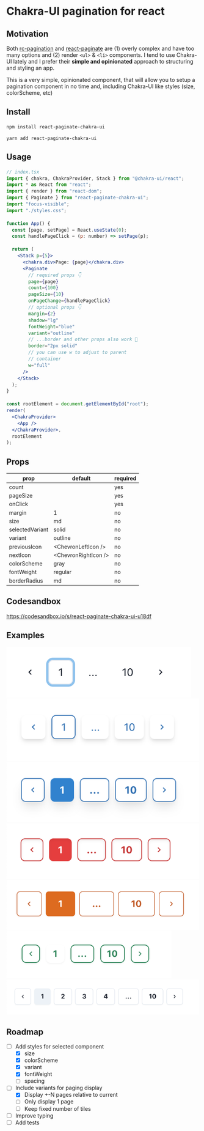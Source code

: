 # Chakra-UI pagination for react

## Motivation

Both [rc-pagination](https://github.com/react-component/pagination) and [react-paginate](https://github.com/AdeleD/react-paginate) are (1) overly complex and have too many options and (2) render `<ul>` & `<li>` components. I tend to use Chakra-UI lately and I prefer their **simple and opinionated** approach to structuring and styling an app. 

This is a very simple, opinionated component, that will allow you to setup a pagination component in no time and, including Chakra-UI like styles (size, colorScheme, etc)

## Install

```
npm install react-paginate-chakra-ui
```

```
yarn add react-paginate-chakra-ui
```

## Usage

```jsx
// index.tsx
import { chakra, ChakraProvider, Stack } from "@chakra-ui/react";
import * as React from "react";
import { render } from "react-dom";
import { Paginate } from "react-paginate-chakra-ui";
import "focus-visible";
import "./styles.css";

function App() {
  const [page, setPage] = React.useState(0);
  const handlePageClick = (p: number) => setPage(p);

  return (
    <Stack p={5}>
      <chakra.div>Page: {page}</chakra.div>
      <Paginate
        // required props 👇
        page={page}
        count={100}
        pageSize={10}
        onPageChange={handlePageClick}
        // optional props 👇
        margin={2}
        shadow="lg"
        fontWeight="blue"
        variant="outline"
        // ...border and other props also work 💪
        border="2px solid"
        // you can use w to adjust to parent
        // container
        w="full"
      />
    </Stack>
  );
}

const rootElement = document.getElementById("root");
render(
  <ChakraProvider>
    <App />
  </ChakraProvider>,
  rootElement
);
```

## Props

| prop            	| default              	| required 	|
|-----------------	|----------------------	|----------	|
| count           	|                      	| yes      	|
| pageSize        	|                      	| yes      	|
| onClick         	|                      	| yes      	|
| margin          	|                    1 	| no       	|
| size            	| md                   	| no       	|
| selectedVariant 	| solid                	| no       	|
| variant         	| outline              	| no       	|
| previousIcon    	| \<ChevronLeftIcon />  	| no       	|
| nextIcon        	| \<ChevronRightIcon /> 	| no       	|
| colorScheme     	| gray                 	| no       	|
| fontWeight      	| regular              	| no       	|
| borderRadius    	| md                   	| no       	|

## Codesandbox

https://codesandbox.io/s/react-paginate-chakra-ui-u18df

## Examples

![snapshot1](/images/Screenshot%202022-01-31%20at%2020.23.12.png)
![snapshot2](/images/Screenshot%202022-01-31%20at%2020.25.29.png)
![snapshot3](/images/Screenshot%202022-01-31%20at%2020.25.58.png)
![snapshot4](/images/Screenshot%202022-01-31%20at%2020.27.00.png)
![snapshot5](/images/Screenshot%202022-01-31%20at%2020.27.50.png)
![snapshot6](/images/Screenshot%202022-01-31%20at%2020.28.39.png)
![snapshot7](/images/Screenshot%202022-01-31%20at%2020.29.29.png)

## Roadmap
- [ ] Add styles for selected component
  - [x] size
  - [x] colorScheme
  - [x] variant
  - [x] fontWeight
  - [ ] spacing
- [ ] Include variants for paging display
  - [x] Display +-N pages relative to current
  - [ ] Only display 1 page
  - [ ] Keep fixed number of tiles
- [ ] Improve typing
- [ ] Add tests
